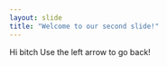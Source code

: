 ```yaml
---
layout: slide
title: "Welcome to our second slide!"
---
```

Hi bitch
Use the left arrow to go back!
